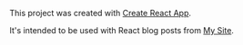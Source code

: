 This project was created with [Create React App](https://github.com/facebook/create-react-app).

It's intended to be used with React blog posts from [My Site].

[My Site]: https://pmichaels.net